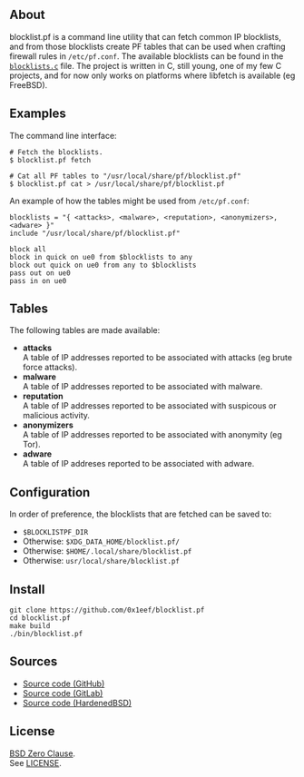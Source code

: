 ## About

blocklist.pf is a command line utility that can fetch common IP
blocklists, and from those blocklists create PF tables that can
be used when crafting firewall rules in `/etc/pf.conf`.
The available blocklists can be found in the
[`blocklists.c`](/src/blocklists.c)
file. The project is written in C, still young, one of my few C
projects, and for now only works on platforms where libfetch is
available (eg FreeBSD).

## Examples

The command line interface:

    # Fetch the blocklists.
    $ blocklist.pf fetch

    # Cat all PF tables to "/usr/local/share/pf/blocklist.pf"
    $ blocklist.pf cat > /usr/local/share/pf/blocklist.pf

An example of how the tables might be used from `/etc/pf.conf`:

    blocklists = "{ <attacks>, <malware>, <reputation>, <anonymizers>, <adware> }"
    include "/usr/local/share/pf/blocklist.pf"

    block all
    block in quick on ue0 from $blocklists to any
    block out quick on ue0 from any to $blocklists
    pass out on ue0
    pass in on ue0

## Tables

The following tables are made available:

* __attacks__ <br>
  A table of IP addresses reported to be associated with attacks (eg brute force attacks).
* __malware__ <br>
  A table of IP addresses reported to be associated with malware.
* __reputation__ <br>
  A table of IP addresses reported to be associated with suspicous or malicious activity.
* __anonymizers__ <br>
  A table of IP addresses reported to be associated with anonymity (eg Tor).
* __adware__ <br>
  A table of IP addreses reported to be associated with adware.

## Configuration

In order of preference, the blocklists that are fetched can be saved to:

* `$BLOCKLISTPF_DIR`
* Otherwise: `$XDG_DATA_HOME/blocklist.pf/`
* Otherwise: `$HOME/.local/share/blocklist.pf`
* Otherwise: `usr/local/share/blocklist.pf`

## Install

    git clone https://github.com/0x1eef/blocklist.pf
    cd blocklist.pf
    make build
    ./bin/blocklist.pf

## Sources

* [Source code (GitHub)](https://github.com/0x1eef/blocklist.pf#readme)
* [Source code (GitLab)](https://gitlab.com/0x1eef/blocklist.pf#about)
* [Source code (HardenedBSD)](https://git.hardenedbsd.org/0x1eef/blocklist.pf#about)

## License

[BSD Zero Clause](https://choosealicense.com/licenses/0bsd/).
<br>
See [LICENSE](./LICENSE).
